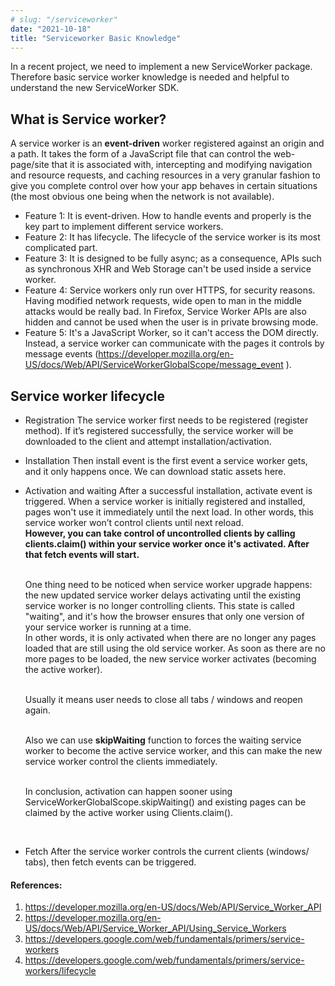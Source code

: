 ```yaml
---
# slug: "/serviceworker"
date: "2021-10-18"
title: "Serviceworker Basic Knowledge"
---
```



In a recent project, we need to implement a new ServiceWorker package. Therefore basic service worker knowledge is needed and helpful to understand the new  ServiceWorker SDK.
## What is Service worker?
A service worker is an **event-driven** worker registered against an origin and a path. It takes the form of a JavaScript file that can control the web-page/site that it is associated with, intercepting and modifying navigation and resource requests, and caching resources in a very granular fashion to give you complete control over how your app behaves in certain situations (the most obvious one being when the network is not available).

* Feature 1: It is event-driven. How to handle events and properly is the key part to implement different service workers.
* Feature 2: It has lifecycle. The lifecycle of the service worker is its most complicated part.
* Feature 3: It is designed to be fully async; as a consequence, APIs such as synchronous XHR and Web Storage can't be used inside a service worker.
* Feature 4: Service workers only run over HTTPS, for security reasons. Having modified network requests, wide open to man in the middle attacks would be really bad. In Firefox, Service Worker APIs are also hidden and cannot be used when the user is in private browsing mode.
* Feature 5: It's a JavaScript Worker, so it can't access the DOM directly. Instead, a service worker can communicate with the pages it controls by message events (https://developer.mozilla.org/en-US/docs/Web/API/ServiceWorkerGlobalScope/message_event ).

## Service worker lifecycle

* Registration
The service worker first needs to be registered (register method). If it’s registered successfully, the service worker will be downloaded to the client and attempt installation/activation.
* Installation
Then install event is the first event a service worker gets, and it only happens once. We can download static assets here. 
* Activation and waiting
After a successful installation, activate event is triggered. When a service worker is initially registered and installed, pages won't use it immediately until the next load. In other words, this service worker won’t control clients until next reload.
 <br> **However, you can take control of uncontrolled clients by calling clients.claim() within your service worker once it's activated. After that fetch events will start.**


  
   <br> One thing need to be noticed when service worker upgrade happens: the new updated service worker delays activating until the existing service worker is no longer controlling clients. This state is called "waiting", and it's how the browser ensures that only one version of your service worker is running at a time.
   <br> In other words, it is only activated when there are no longer any pages loaded that are still using the old service worker. As soon as there are no more pages to be loaded, the new service worker activates (becoming the active worker).

   <br> Usually it means user needs to close all tabs / windows and reopen again. 

   <br> Also we can use **skipWaiting** function to forces the waiting service worker to become the active service worker, and this can make the new service worker control the clients immediately. 

   <br> In conclusion, activation can happen sooner using ServiceWorkerGlobalScope.skipWaiting() and existing pages can be claimed by the active worker using Clients.claim().

<br>

* Fetch
After the service worker controls the current clients (windows/ tabs), then fetch events can be triggered.


#### References: 
1.	https://developer.mozilla.org/en-US/docs/Web/API/Service_Worker_API 
2.	https://developer.mozilla.org/en-US/docs/Web/API/Service_Worker_API/Using_Service_Workers 
3.	https://developers.google.com/web/fundamentals/primers/service-workers 
4.	https://developers.google.com/web/fundamentals/primers/service-workers/lifecycle 